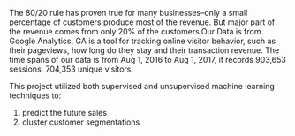 The 80/20 rule has proven true for many businesses–only a small percentage of customers produce most of the revenue. But major part of the revenue comes from only 20% of the customers.Our Data is from Google Analytics, GA is a tool for tracking online visitor behavior, such as their pageviews, how long do they stay and their transaction revenue. The time spans of our data is from Aug 1, 2016 to Aug 1, 2017, it records 903,653 sessions, 704,353 unique visitors.

This project utilized both supervised and unsupervised machine learning techniques to:
1) predict the future sales 
2) cluster customer segmentations
